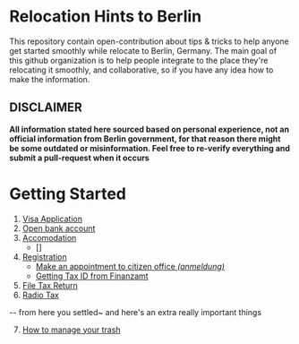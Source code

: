 # Relocation Hints to Berlin

This repository contain open-contribution about tips & tricks to help anyone get started smoothly while relocate to Berlin, Germany. The main goal of this github organization is to help people integrate to the place they're relocating it smoothly, and collaborative, so if you have any idea how to make the information.

## DISCLAIMER

**All information stated here sourced based on personal experience, not an official information from Berlin government, for that reason there might be some outdated or misinformation. Feel free to re-verify everything and submit a pull-request when it occurs**

# Getting Started

1) [Visa Application](#visa-application)
2) [Open bank account](#open-bank-account)
3) [Accomodation](#accomodation)
    - []
4) [Registration](#accomodation)
    - [Make an appointment to citizen office *(anmeldung)*]()
    - [Getting Tax ID from Finanzamt]()
5) [File Tax Return](#file-tax-return)
6) [Radio Tax](#radio-tax)

-- from here you settled~ and here's an extra really important things

7) [How to manage your trash](#trash-management)
